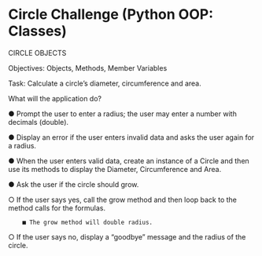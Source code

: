 # Circle Challenge (Python OOP: Classes)
CIRCLE OBJECTS

Objectives: Objects, Methods, Member Variables

Task: Calculate a circle’s diameter, circumference and area.

What will the application do?

● Prompt the user to enter a radius; the user may enter a number with decimals (double).

● Display an error if the user enters invalid data and asks the user again for a radius.

● When the user enters valid data, create an instance of a Circle and then use its
methods to display the Diameter, Circumference and Area.

● Ask the user if the circle should grow.

○ If the user says yes, call the grow method and then loop back to the method
    calls for the formulas.
    
        ■ The grow method will double radius.
        
○ If the user says no, display a “goodbye” message and the radius of the circle.
